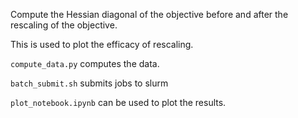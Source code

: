 

Compute the Hessian diagonal of the objective before and after the rescaling
of the objective. 

This is used to plot the efficacy of rescaling.

`compute_data.py` computes the data.

`batch_submit.sh` submits jobs to slurm

`plot_notebook.ipynb` can be used to plot the results.
